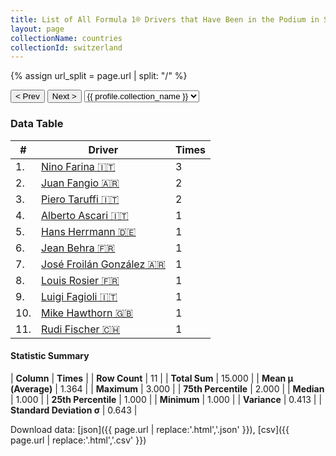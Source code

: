 ```yaml
---
title: List of All Formula 1® Drivers that Have Been in the Podium in Switzerland by Number of Times
layout: page
collectionName: countries
collectionId: switzerland
---
```


{% assign url_split = page.url | split: "/" %}
<div id="collection-navigation">
<button onclick="selector.options[selector.selectedIndex-1].value && (window.location = selector.options[selector.selectedIndex-1].value);">&lt; Prev</button>
<button onclick="selector.options[selector.selectedIndex+1].value && (window.location = selector.options[selector.selectedIndex+1].value);">Next &gt;</button>
<select id="selector" onchange="this.options[this.selectedIndex].value && (window.location = this.options[this.selectedIndex].value);">
  {% for collectionId in site.data[page.collectionName].refs %}
    {% if collectionId == page.collectionId %}
      {% assign selected = "selected" %}
    {% else %}
      {% assign selected = "" %}
    {% endif %}
    {% assign profile = site.data[page.collectionName][collectionId].profile %}
    <option value="/f1/{{ page.collectionName }}/{{ collectionId }}/{{ url_split[4] }}" {{ selected }}>{{ profile.collection_name }}</option>
  {% endfor %}
</select>
</div>

<canvas id="chart" width="400" height="180"></canvas>
<script>
var data = {
    "datasets": [
        {
            "backgroundColor": [
                "#9C8E8D",
                "#9C8E8D",
                "#9C8E8D",
                "#9C8E8D",
                "#9C8E8D",
                "#9C8E8D",
                "#9C8E8D",
                "#9C8E8D",
                "#9C8E8D",
                "#9C8E8D",
                "#9C8E8D"
            ],
            "borderColor": [
                "#1D181E",
                "#1D181E",
                "#1D181E",
                "#1D181E",
                "#1D181E",
                "#1D181E",
                "#1D181E",
                "#1D181E",
                "#1D181E",
                "#1D181E",
                "#1D181E"
            ],
            "borderWidth": 1,
            "data": [
                3.0,
                2.0,
                2.0,
                1.0,
                1.0,
                1.0,
                1.0,
                1.0,
                1.0,
                1.0,
                1.0
            ],
            "label": "Times"
        }
    ],
    "labels": [
        "Nino Farina",
        "Juan Fangio",
        "Piero Taruffi",
        "Alberto Ascari",
        "Hans Herrmann",
        "Jean Behra",
        "José Froilán González",
        "Louis Rosier",
        "Luigi Fagioli",
        "Mike Hawthorn",
        "Rudi Fischer"
    ]
};
var options = {
  legend: {
    display: false
  },
  scales: {
    xAxes: [{
      ticks: {
        beginAtZero: true,
        maxRotation: 180,
        display: window.innerWidth > 800
      }
    }],
    yAxes: [{
      ticks: {
        beginAtZero: true
      }
    }]
  },
  onResize: function(chart, size) {
    chart.options.scales.xAxes[0].ticks.display = size.width > 800;
  }
};
var chart = new Chart("chart", {
    data: data,
    type: 'bar',
    options: options
});
</script>



### Data Table

| # | Driver | Times |
|--|--|--|
| 1. | [Nino Farina 🇮🇹](/f1/drivers/farina) | 3 |
| 2. | [Juan Fangio 🇦🇷](/f1/drivers/fangio) | 2 |
| 3. | [Piero Taruffi 🇮🇹](/f1/drivers/taruffi) | 2 |
| 4. | [Alberto Ascari 🇮🇹](/f1/drivers/ascari) | 1 |
| 5. | [Hans Herrmann 🇩🇪](/f1/drivers/herrmann) | 1 |
| 6. | [Jean Behra 🇫🇷](/f1/drivers/behra) | 1 |
| 7. | [José Froilán González 🇦🇷](/f1/drivers/gonzalez) | 1 |
| 8. | [Louis Rosier 🇫🇷](/f1/drivers/rosier) | 1 |
| 9. | [Luigi Fagioli 🇮🇹](/f1/drivers/fagioli) | 1 |
| 10. | [Mike Hawthorn 🇬🇧](/f1/drivers/hawthorn) | 1 |
| 11. | [Rudi Fischer 🇨🇭](/f1/drivers/fischer) | 1 |

#### Statistic Summary

| **Column** | **Times** |
| **Row Count** | 11 |
| **Total Sum** | 15.000 |
| **Mean μ (Average)** | 1.364 |
| **Maximum** | 3.000 |
| **75th Percentile** | 2.000 |
| **Median** | 1.000 |
| **25th Percentile** | 1.000 |
| **Minimum** | 1.000 |
| **Variance** | 0.413 |
| **Standard Deviation σ** | 0.643 |

Download data: [json]({{ page.url | replace:'.html','.json' }}), [csv]({{ page.url | replace:'.html','.csv' }})
